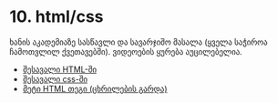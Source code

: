 # 10. html/css
 ხანის აკადემიაზე სასწავლი და სავარჯიშო მასალა (ყველა საჭიროა ჩამოთვლილ ქვეთავებში). ვიდეოების ყურება აუცილებელია.

- [შესავალი HTML-ში][1]
- [შესავალი css-ში][2]
- [მეტი HTML თეგი (ცხრილების გარდა)][3]



[1]:	https://ka.khanacademy.org/computing/computer-programming/html-css/intro-to-html/v/making-webpages-intro
[2]:	https://ka.khanacademy.org/computing/computer-programming/html-css/intro-to-css/pt/css-basics
[3]:	https://ka.khanacademy.org/computing/computer-programming/html-css/html-tags-continued/pt/html-links